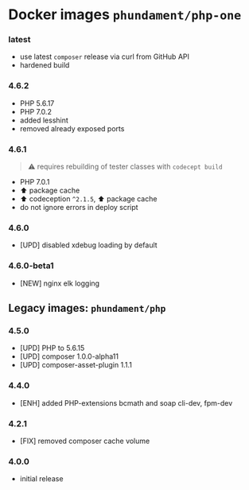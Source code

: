 Docker images `phundament/php-one`
==================================

### latest

 - use latest `composer` release via curl from GitHub API
 - hardened build

### 4.6.2

 - PHP 5.6.17
 - PHP 7.0.2
 - added lesshint
 - removed already exposed ports
 
### 4.6.1

> :warning: requires rebuilding of tester classes with `codecept build`

 - PHP 7.0.1
 - :arrow_up: package cache
 - :arrow_up: codeception `^2.1.5`, :arrow_up: package cache
 - do not ignore errors in deploy script

### 4.6.0

- [UPD] disabled xdebug loading by default

### 4.6.0-beta1

- [NEW] nginx elk logging


Legacy images: `phundament/php`
-------------------------------

### 4.5.0

- [UPD] PHP to 5.6.15
- [UPD] composer 1.0.0-alpha11
- [UPD] composer-asset-plugin 1.1.1

### 4.4.0

- [ENH] added PHP-extensions bcmath and soap cli-dev, fpm-dev

### 4.2.1

- [FIX] removed composer cache volume

### 4.0.0

- initial release



